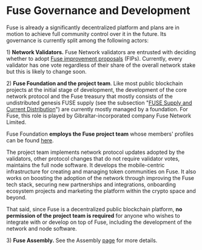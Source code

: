 # Fuse Governance and Development

Fuse is already a significantly decentralized platform and plans are in motion to achieve full community control over it in the future. Its governance is currently split among the following actors:

1\) **Network Validators.** Fuse Network validators are entrusted with deciding whether to adopt [Fuse improvement proposals](https://docs.fuse.io/general/fips) (FIPs).  Currently, every validator has one vote regardless of their share of the overall network stake but this is likely to change soon.

2\) **Fuse Foundation and the project team**. Like most public blockchain projects at the initial stage of development, the development of the core network protocol and the Fuse treasury that mostly consists of the undistributed genesis FUSE supply (see the subsection "[FUSE Supply and Current Distribution](https://docs.fuse.io/general/fuse-token/fuse-supply-and-current-distribution)") are currently mostly managed by a foundation. For Fuse, this role is played by Gibraltar-incorporated company Fuse Network Limited.

Fuse Foundation **employs the Fuse project team** whose members' profiles can be found [here](https://fuse.io/about).

The project team implements network protocol updates adopted by the validators, other protocol changes that do not require validator votes, maintains the full node software. It develops the mobile-centric infrastructure for creating and managing token communities on Fuse. It also works on boosting the adoption of the network through improving the Fuse tech stack, securing new partnerships and integrations, onboarding ecosystem projects and marketing the platform within the crypto space and beyond.

That said, since Fuse is a decentralized public blockchain platform, **no permission of the project team is required** for anyone who wishes to integrate with or develop on top of Fuse, including the development of the network and node software.

3\) **Fuse Assembly.** See the Assembly [page](https://docs.fuse.io/general/fuse-governance/fuse-assembly) for more details.  &#x20;
